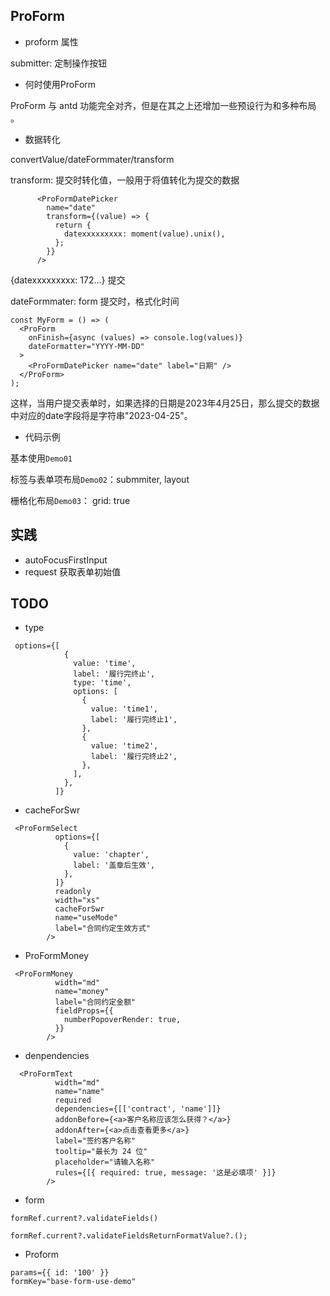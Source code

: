 ## ProForm

- proform 属性

submitter: 定制操作按钮

- 何时使用ProForm

ProForm 与 antd 功能完全对齐，但是在其之上还增加一些预设行为和多种布局 。

- 数据转化

convertValue/dateFormmater/transform

transform: 提交时转化值，一般用于将值转化为提交的数据

```
      <ProFormDatePicker
        name="date"
        transform={(value) => {
          return {
            datexxxxxxxxx: moment(value).unix(),
          };
        }}
      />

```

{datexxxxxxxxx: 172...} 提交

dateFormmater: form 提交时，格式化时间

```
const MyForm = () => (
  <ProForm
    onFinish={async (values) => console.log(values)}
    dateFormatter="YYYY-MM-DD"
  >
    <ProFormDatePicker name="date" label="日期" />
  </ProForm>
);
```

这样，当用户提交表单时，如果选择的日期是2023年4月25日，那么提交的数据中对应的date字段将是字符串"2023-04-25"。

- 代码示例

基本使用`Demo01`

标签与表单项布局`Demo02`：submmiter, layout

栅格化布局`Demo03`： grid: true

## 实践

- autoFocusFirstInput
- request 获取表单初始值

## TODO

- type

```
 options={[
            {
              value: 'time',
              label: '履行完终止',
              type: 'time',
              options: [
                {
                  value: 'time1',
                  label: '履行完终止1',
                },
                {
                  value: 'time2',
                  label: '履行完终止2',
                },
              ],
            },
          ]}
```

- cacheForSwr

```
 <ProFormSelect
          options={[
            {
              value: 'chapter',
              label: '盖章后生效',
            },
          ]}
          readonly
          width="xs"
          cacheForSwr
          name="useMode"
          label="合同约定生效方式"
        />
```

- ProFormMoney

```
 <ProFormMoney
          width="md"
          name="money"
          label="合同约定金额"
          fieldProps={{
            numberPopoverRender: true,
          }}
        />
```

- denpendencies

```
  <ProFormText
          width="md"
          name="name"
          required
          dependencies={[['contract', 'name']]}
          addonBefore={<a>客户名称应该怎么获得？</a>}
          addonAfter={<a>点击查看更多</a>}
          label="签约客户名称"
          tooltip="最长为 24 位"
          placeholder="请输入名称"
          rules={[{ required: true, message: '这是必填项' }]}
        />
```

- form

```
formRef.current?.validateFields()

formRef.current?.validateFieldsReturnFormatValue?.();
```

- Proform

```
params={{ id: '100' }}
formKey="base-form-use-demo"
```
